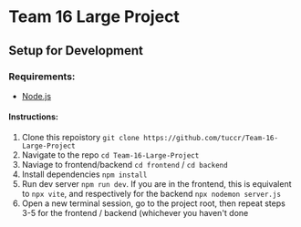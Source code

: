 # Team 16 Large Project
## Setup for Development
### Requirements: 
- [Node.js](https://nodejs.org/en)
#### Instructions:
1) Clone this repoistory `git clone https://github.com/tuccr/Team-16-Large-Project`
2) Navigate to the repo `cd Team-16-Large-Project`
3) Naviage to frontend/backend `cd frontend` / `cd backend`
4) Install dependencies `npm install`
5) Run dev server `npm run dev`. If you are in the frontend, this is equivalent to `npx vite`, and respectively for the backend `npx nodemon server.js`
6) Open a new terminal session, go to the project root, then repeat steps 3-5 for the frontend / backend (whichever you haven't done
